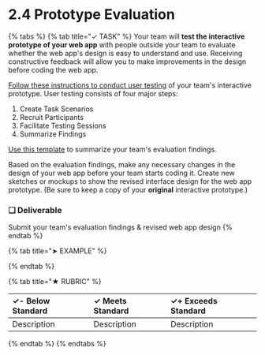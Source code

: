 # 2.4 Prototype Evaluation

{% tabs %}
{% tab title="✓ TASK" %}
Your team will **test the interactive prototype of your web app** with people outside your team to evaluate whether the web app's design is easy to understand and use. Receiving constructive feedback will allow you to make improvements in the design before coding the web app.

[Follow these instructions to conduct user testing](https://docs.idew.org/principles-and-practices/practices/design-practices/user-testing) of your team's interactive prototype. User testing consists of four major steps:

1. Create Task Scenarios
2. Recruit Participants
3. Facilitate Testing Sessions
4. Summarize Findings

[Use this template](https://drive.google.com/open?id=1lQUSyjqKTbo1Pth34okLd43AZw2O_zkC7zYE1grwHv0) to summarize your team's evaluation findings.

Based on the evaluation findings, make any necessary changes in the design of your web app before your team starts coding it. Create new sketches or mockups to show the revised interface design for the web app prototype. \(Be sure to keep a copy of your **original** interactive prototype.\)

### **❏ Deliverable**

Submit your team's evaluation findings & revised web app design
{% endtab %}

{% tab title="➤ EXAMPLE" %}

{% endtab %}

{% tab title="★ RUBRIC" %}


| **✓- Below Standard** | **✓ Meets Standard** | **✓+ Exceeds Standard** |
| :--- | :--- | :--- |
| Description | Description | Description |
{% endtab %}
{% endtabs %}

